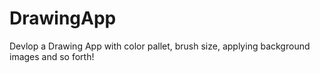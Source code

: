 # DrawingApp
 Devlop a Drawing App with color pallet, brush size, applying background images and so forth!
